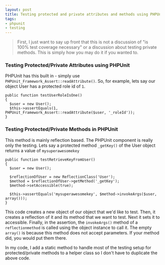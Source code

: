 ```yaml
---
layout: post
title: Testing protected and private attributes and methods using PHPUnit
tags:
- phpunit
- testing
---
```

> First, I just want to say up front that this is not a discussion of "is 100% test coverage necessary" or a discussion about testing private methods.  This is simply how you may do it if you wanted to.

### Testing Protected/Private Attributes using PHPUnit

PHPUnit has this built in - simply use `PHPUnit_Framework_Assert::readAttribute()`.  So, for example, lets say our object User has a protected role id of `1`.

```php?start_inline=1
public function testUserRoleIsOne()
{  
  $user = new User();
  $this->assertEquals(1, PHPUnit_Framework_Assert::readAttribute($user, '_roleId'));
}
```

### Testing Protected/Private Methods in PHPUnit

This method is mainly reflection based.  The PHPUnit component is really only the testing. Lets say a protected method `_getKey()` of the User object returns a value of `mysuperawesomekey`

```php?start_inline=1
public function testRetrieveKeyFromUser()
{
  $user = new User();
    
  $reflectionOfUser = new ReflectionClass('User');
  $method = $reflectionOfUser->getMethod('_getKey');
  $method->setAccessible(true);
    
  $this->assertEquals('mysuperawesomekey', $method->invokeArgs($user, array()));
}
```
    
This code creates a new object of our object that we'd like to test.  Then, it creates a reflection of it and its method that we want to test.  Next it sets it to accessible.  Finally, in the assertion, the `invokeArgs()` method of a `reflectionmethod` is called using the object instance to call it.  The empty `array()` is because this method does not accept parameters.  If your method did, you would put them there.

In my code, I add a static method to handle most of the testing setup for protected/private methods to a helper class so I don't have to duplicate the above code.

